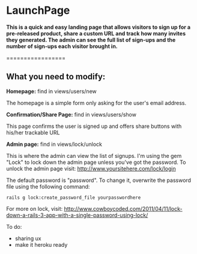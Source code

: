 # LaunchPage
**This is a quick and easy landing page that allows visitors to sign up for a pre-released product, share a custom URL and track how many invites they generated. The admin can see the full list of sign-ups and the number of sign-ups each visitor brought in.**

=================

## What you need to modify:


**Homepage:** find in views/users/new

The homepage is a simple form only asking for the user's email address.


**Confirmation/Share Page:** find in views/users/show

This page confirms the user is signed up and offers share buttons with his/her trackable URL


**Admin page:** find in views/lock/unlock

This is where the admin can view the list of signups. I'm using the gem "Lock" to lock down the admin page unless you've got the password. To unlock the admin page visit: http://www.yoursitehere.com/lock/login

The default password is "password". To change it, overwrite the password file using the following command:

    
    rails g lock:create_password_file yourpasswordhere
    

For more on lock, visit: http://www.cowboycoded.com/2011/04/11/lock-down-a-rails-3-app-with-a-single-password-using-lock/


To do: 
- sharing ux
- make it heroku ready
